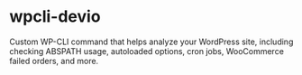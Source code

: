 # wpcli-devio
Custom WP-CLI command that helps analyze your WordPress site, including checking ABSPATH usage, autoloaded options, cron jobs, WooCommerce failed orders, and more.
